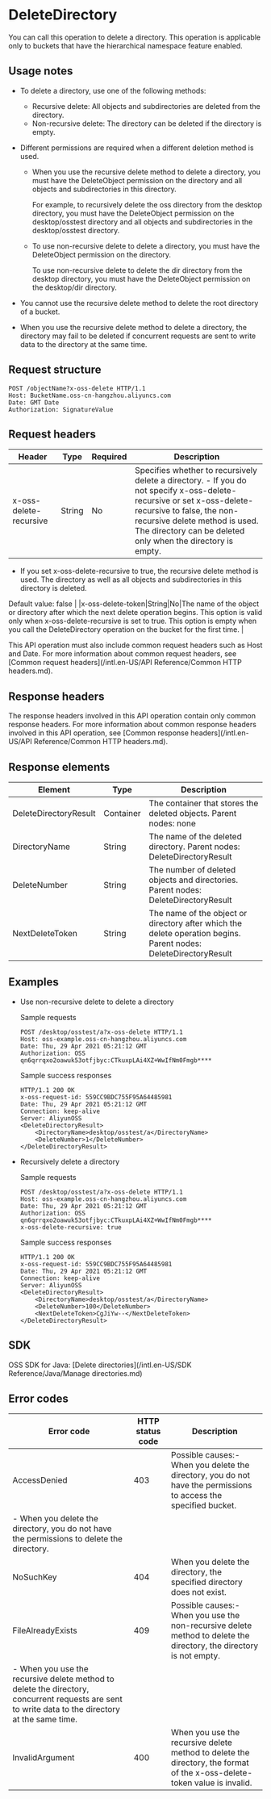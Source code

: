 # DeleteDirectory

You can call this operation to delete a directory. This operation is applicable only to buckets that have the hierarchical namespace feature enabled.

## Usage notes

-   To delete a directory, use one of the following methods:
    -   Recursive delete: All objects and subdirectories are deleted from the directory.
    -   Non-recursive delete: The directory can be deleted if the directory is empty.
-   Different permissions are required when a different deletion method is used.
    -   When you use the recursive delete method to delete a directory, you must have the DeleteObject permission on the directory and all objects and subdirectories in this directory.

        For example, to recursively delete the oss directory from the desktop directory, you must have the DeleteObject permission on the desktop/osstest directory and all objects and subdirectories in the desktop/osstest directory.

    -   To use non-recursive delete to delete a directory, you must have the DeleteObject permission on the directory.

        To use non-recursive delete to delete the dir directory from the desktop directory, you must have the DeleteObject permission on the desktop/dir directory.

-   You cannot use the recursive delete method to delete the root directory of a bucket.
-   When you use the recursive delete method to delete a directory, the directory may fail to be deleted if concurrent requests are sent to write data to the directory at the same time.

## Request structure

```
POST /objectName?x-oss-delete HTTP/1.1
Host: BucketName.oss-cn-hangzhou.aliyuncs.com
Date: GMT Date
Authorization: SignatureValue
```

## Request headers

|Header|Type|Required|Description|
|------|----|--------|-----------|
|x-oss-delete-recursive|String|No|Specifies whether to recursively delete a directory. -   If you do not specify x-oss-delete-recursive or set x-oss-delete-recursive to false, the non-recursive delete method is used. The directory can be deleted only when the directory is empty.
-   If you set x-oss-delete-recursive to true, the recursive delete method is used. The directory as well as all objects and subdirectories in this directory is deleted.

Default value: false |
|x-oss-delete-token|String|No|The name of the object or directory after which the next delete operation begins. This option is valid only when x-oss-delete-recursive is set to true. This option is empty when you call the DeleteDirectory operation on the bucket for the first time. |

This API operation must also include common request headers such as Host and Date. For more information about common request headers, see [Common request headers](/intl.en-US/API Reference/Common HTTP headers.md).

## Response headers

The response headers involved in this API operation contain only common response headers. For more information about common response headers involved in this API operation, see [Common response headers](/intl.en-US/API Reference/Common HTTP headers.md).

## Response elements

|Element|Type|Description|
|-------|----|-----------|
|DeleteDirectoryResult|Container|The container that stores the deleted objects. Parent nodes: none |
|DirectoryName|String|The name of the deleted directory. Parent nodes: DeleteDirectoryResult |
|DeleteNumber|String|The number of deleted objects and directories. Parent nodes: DeleteDirectoryResult |
|NextDeleteToken|String|The name of the object or directory after which the delete operation begins. Parent nodes: DeleteDirectoryResult |

## Examples

-   Use non-recursive delete to delete a directory

    Sample requests

    ```
    POST /desktop/osstest/a?x-oss-delete HTTP/1.1
    Host: oss-example.oss-cn-hangzhou.aliyuncs.com
    Date: Thu, 29 Apr 2021 05:21:12 GMT
    Authorization: OSS qn6qrrqxo2oawuk53otfjbyc:CTkuxpLAi4XZ+WwIfNm0Fmgb****
    ```

    Sample success responses

    ```
    HTTP/1.1 200 OK
    x-oss-request-id: 559CC9BDC755F95A64485981
    Date: Thu, 29 Apr 2021 05:21:12 GMT
    Connection: keep-alive
    Server: AliyunOSS
    <DeleteDirectoryResult>
        <DirectoryName>desktop/osstest/a</DirectoryName>
        <DeleteNumber>1</DeleteNumber>
    </DeleteDirectoryResult>
    ```

-   Recursively delete a directory

    Sample requests

    ```
    POST /desktop/osstest/a?x-oss-delete HTTP/1.1
    Host: oss-example.oss-cn-hangzhou.aliyuncs.com
    Date: Thu, 29 Apr 2021 05:21:12 GMT
    Authorization: OSS qn6qrrqxo2oawuk53otfjbyc:CTkuxpLAi4XZ+WwIfNm0Fmgb****
    x-oss-delete-recursive: true
    ```

    Sample success responses

    ```
    HTTP/1.1 200 OK
    x-oss-request-id: 559CC9BDC755F95A64485981
    Date: Thu, 29 Apr 2021 05:21:12 GMT
    Connection: keep-alive
    Server: AliyunOSS
    <DeleteDirectoryResult>
        <DirectoryName>desktop/osstest/a</DirectoryName>
        <DeleteNumber>100</DeleteNumber>
        <NextDeleteToken>CgJiYw--</NextDeleteToken>
    </DeleteDirectoryResult>
    ```


## SDK

OSS SDK for Java: [Delete directories](/intl.en-US/SDK Reference/Java/Manage directories.md)

## Error codes

|Error code|HTTP status code|Description|
|----------|----------------|-----------|
|AccessDenied|403|Possible causes:-   When you delete the directory, you do not have the permissions to access the specified bucket.
-   When you delete the directory, you do not have the permissions to delete the directory. |
|NoSuchKey|404|When you delete the directory, the specified directory does not exist.|
|FileAlreadyExists|409|Possible causes:-   When you use the non-recursive delete method to delete the directory, the directory is not empty.
-   When you use the recursive delete method to delete the directory, concurrent requests are sent to write data to the directory at the same time. |
|InvalidArgument|400|When you use the recursive delete method to delete the directory, the format of the x-oss-delete-token value is invalid.|

